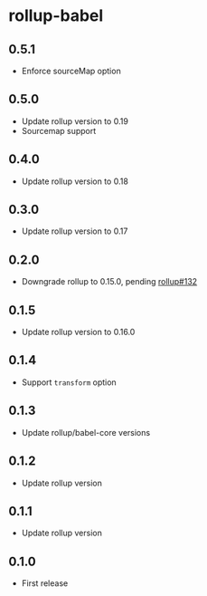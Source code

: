 # rollup-babel

## 0.5.1

* Enforce sourceMap option

## 0.5.0

* Update rollup version to 0.19
* Sourcemap support

## 0.4.0

* Update rollup version to 0.18

## 0.3.0

* Update rollup version to 0.17

## 0.2.0

* Downgrade rollup to 0.15.0, pending [rollup#132](https://github.com/rollup/rollup/issues/132)

## 0.1.5

* Update rollup version to 0.16.0

## 0.1.4

* Support `transform` option

## 0.1.3

* Update rollup/babel-core versions

## 0.1.2

* Update rollup version

## 0.1.1

* Update rollup version

## 0.1.0

* First release
